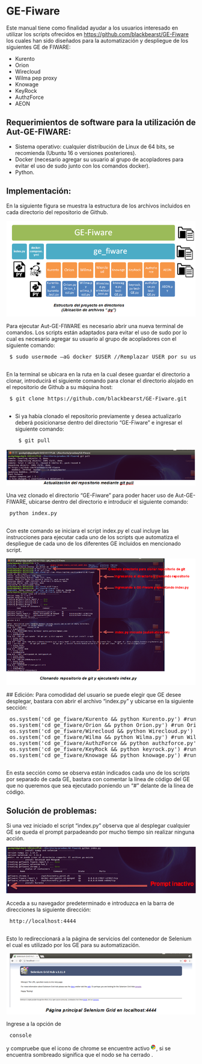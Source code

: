 GE-Fiware
=========
Este manual tiene como finalidad ayudar a los usuarios interesado en utilizar los scripts ofrecidos en https://github.com/blackbearst/GE-Fiware los cuales han sido diseñados para la automatización y despliegue de los siguientes GE de FIWARE:
-	Kurento
-	Orion
-	Wirecloud
-	Wilma pep proxy
-	Knowage
-	KeyRock
-	AuthzForce
-	AEON
## Requerimientos de software para la utilización de Aut-GE-FIWARE:
-	Sistema operativo: cualquier distribución de Linux de 64 bits, se recomienda (Ubuntu 16 o versiones posteriores).
-	Docker (necesario agregar su usuario al grupo de acopladores para evitar el uso de sudo junto con los comandos docker).
-	Python.
## Implementación:
En la siguiente figura se  muestra la estructura de los archivos incluidos en cada directorio del repositorio de Github.
<p align="center">
   <img src="extras/img/1_estructura_proyecto.png">
</p>
Para ejecutar Aut-GE-FIWARE es necesario abrir una nueva terminal de comandos. 
Los scripts están adaptados para evitar el uso de sudo por lo cual es necesario agregar su usuario al grupo de acopladores con el siguiente comando:
 <pre>
 $ sudo usermode –aG docker $USER //Remplazar USER por su usario.
 </pre>

En la terminal se ubicara en la ruta en la cual desee guardar el directorio a clonar, introducirá el siguiente comando para clonar el directorio alojado en el repositorio de Github  a su máquina host:
 <pre>
 $ git clone https://github.com/blackbearst/GE-Fiware.git
 </pre>

+ Si ya había clonado el repositorio previamente y desea actualizarlo deberá posicionarse dentro del directorio “GE-Fiware” e ingresar el siguiente comando:
       <pre>
       $ git pull
       </pre>
<p align="center">
    <img src="extras/img/2_gitpull.png">
</p>

Una vez clonado el directorio “GE-Fiware” para poder hacer uso de Aut-GE-FIWARE, ubicarse dentro del directorio e introducir el siguiente comando:
 <pre>
 python index.py
 </pre>
Con este comando se iniciara el script index.py el cual incluye las instrucciones para ejecutar cada uno de los scripts que automatiza el despliegue de cada uno de los diferentes GE incluidos en mencionado script.
<p align="center">
    <img src="extras/img/3_gitclone.png">
</p>
## Edición:
Para comodidad del usuario se puede elegir que GE desee desplegar, bastara con abrir el archivo “index.py” y ubicarse en la siguiente sección:

 <pre>
 os.system('cd ge_fiware/Kurento && python Kurento.py') #run KMS
 os.system('cd ge_fiware/Orion && python Orion.py') #run Orion
 os.system('cd ge_fiware/Wirecloud && python Wirecloud.py') #run Wirecloud
 os.system('cd ge_fiware/Wilma && python Wilma.py') #run Wilma
 os.system('cd ge_fiware/AuthzForce && python authzforce.py') #run AuthzForce
 os.system('cd ge_fiware/KeyRock && python keyrock.py') #run KeyRock
 os.system('cd ge_fiware/Knowage && python knowage.py') #run Knowage
 </pre>
En esta sección como se observa están indicados cada uno de los scripts por separado de cada GE, bastara con comentar la línea de código del GE que no queremos que sea ejecutado poniendo un “#” delante de la línea de código.

## Solución de problemas:
Si una vez iniciado el script “index.py” observa que al desplegar cualquier GE se queda el prompt parpadeando por mucho tiempo sin realizar ninguna acción.
<p align="center">
    <img src="extras/img/4_promptInactivo.png">
</p>
Acceda a su navegador predeterminado e introduzca en la barra de direcciones la siguiente dirección: 
 <pre>
 http://localhost:4444
 </pre>
Esto lo redireccionará a la página de servicios del contenedor de Selenium el cual es utilizado por los GE para su automatización.
<p align="center">
  <img src="extras/img/5_seleniumGrid.png">
</p>

Ingrese a la opción de <pre> console </pre> y compruebe que el icono de chrome se encuentre activo <img src="extras/img/chromeUp.png">, si se encuentra sombreado significa que el nodo se ha cerrado .
